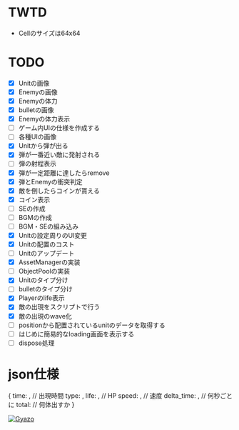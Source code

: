 # TWTD

* Cellのサイズは64x64

# TODO
- [x] Unitの画像
- [x] Enemyの画像
- [x] Enemyの体力
- [x] bulletの画像
- [x] Enemyの体力表示
- [ ] ゲーム内UIの仕様を作成する
- [ ] 各種UIの画像
- [x] Unitから弾が出る
- [x] 弾が一番近い敵に発射される
- [ ] 弾の射程表示
- [x] 弾が一定距離に達したらremove
- [x] 弾とEnemyの衝突判定
- [x] 敵を倒したらコインが貰える
- [x] コイン表示
- [ ] SEの作成
- [ ] BGMの作成
- [ ] BGM・SEの組み込み
- [x] Unitの設定周りのUI変更
- [x] Unitの配置のコスト
- [ ] Unitのアップデート
- [x] AssetManagerの実装
- [ ] ObjectPoolの実装
- [x] Unitのタイプ分け
- [ ] bulletのタイプ分け
- [x] Playerのlife表示
- [x] 敵の出現をスクリプトで行う
- [x] 敵の出現のwave化
- [ ] positionから配置されているunitのデータを取得する
- [ ] はじめに簡易的なloading画面を表示する
- [ ] dispose処理

# json仕様
{
  time: , // 出現時間
  type: ,
  life: , // HP
  speed: , // 速度
  delta_time: , // 何秒ごとに
  total: // 何体出すか
}

[![Gyazo](https://i.gyazo.com/a232afd41b9b6ea056f77ec15edc9fc0.gif)](https://gyazo.com/a232afd41b9b6ea056f77ec15edc9fc0)
